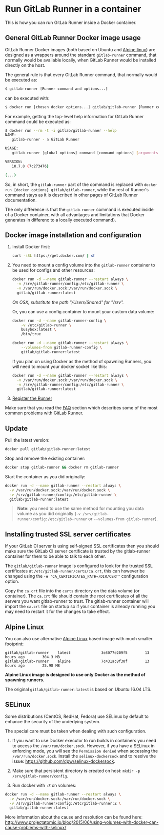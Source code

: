 # Run GitLab Runner in a container

This is how you can run GitLab Runner inside a Docker container.

## General GitLab Runner Docker image usage

GitLab Runner Docker images (both based on Ubuntu and [Alpine linux](#alpine-linux))
are designed as a wrappers around the standard `gitlab-runner` command, that normally
would be available locally, when GitLab Runner would be installed directly on the host.

The general rule is that every GitLab Runner command, that normally would be executed
as:

```bash
$ gitlab-runner [Runner command and options...]
```

can be executed with:

```bash
$ docker run [chosen docker options...] gitlab/gitlab-runner [Runner command and options...]
```

For example, getting the top-level help information for GitLab Runner command could be
executed as:

```bash
$ docker run --rm -t -i gitlab/gitlab-runner --help
NAME:
   gitlab-runner - a GitLab Runner

USAGE:
   gitlab-runner [global options] command [command options] [arguments...]

VERSION:
   10.7.0 (7c273476)

(...)
```

So, in short, the `gitlab-runner` part of the command is replaced with `docker run [docker options]
gitlab/gitlab-runner`, while the rest of Runner's command stays as it is described in other
pages of GitLab Runner documentation.

The only difference is that the `gitlab-runner` command is executed inside of a Docker container,
with all advantages and limitations that Docker generates in differenc to a locally executed
command).

## Docker image installation and configuration

1. Install Docker first:

    ```bash
    curl -sSL https://get.docker.com/ | sh
    ```

1. You need to mount a config volume into the `gitlab-runner` container to
   be used for configs and other resources:

    ```bash
    docker run -d --name gitlab-runner --restart always \
      -v /srv/gitlab-runner/config:/etc/gitlab-runner \
      -v /var/run/docker.sock:/var/run/docker.sock \
      gitlab/gitlab-runner:latest
    ```

    *On OSX, substitute the path "/Users/Shared" for "/srv".*

    Or, you can use a config container to mount your custom data volume:

    ```bash
    docker run -d --name gitlab-runner-config \
        -v /etc/gitlab-runner \
        busybox:latest \
        /bin/true

    docker run -d --name gitlab-runner --restart always \
        --volumes-from gitlab-runner-config \
        gitlab/gitlab-runner:latest
    ```

    If you plan on using Docker as the method of spawning Runners, you will need to
    mount your docker socket like this:

    ```bash
    docker run -d --name gitlab-runner --restart always \
      -v /var/run/docker.sock:/var/run/docker.sock \
      -v /srv/gitlab-runner/config:/etc/gitlab-runner \
      gitlab/gitlab-runner:latest
    ```

1. [Register the Runner](../register/index.md)

Make sure that you read the [FAQ](../faq/README.md) section which describes
some of the most common problems with GitLab Runner.

## Update

Pull the latest version:

```bash
docker pull gitlab/gitlab-runner:latest
```

Stop and remove the existing container:

```bash
docker stop gitlab-runner && docker rm gitlab-runner
```

Start the container as you did originally:

```bash
docker run -d --name gitlab-runner --restart always \
  -v /var/run/docker.sock:/var/run/docker.sock \
  -v /srv/gitlab-runner/config:/etc/gitlab-runner \
  gitlab/gitlab-runner:latest
```

>**Note**:
you need to use the same method for mounting you data volume as you
did originally (`-v /srv/gitlab-runner/config:/etc/gitlab-runner` or
`--volumes-from gitlab-runner`).

## Installing trusted SSL server certificates

If your GitLab CI server is using self-signed SSL certificates then you should
make sure the GitLab CI server certificate is trusted by the gitlab-runner
container for them to be able to talk to each other.

The `gitlab/gitlab-runner` image is configured to look for the trusted SSL
certificates at `/etc/gitlab-runner/certs/ca.crt`, this can however be changed using the
`-e "CA_CERTIFICATES_PATH=/DIR/CERT"` configuration option.

Copy the `ca.crt` file into the `certs` directory on the data volume (or container).
The `ca.crt` file should contain the root certificates of all the servers you
want gitlab-runner to trust. The gitlab-runner container will
import the `ca.crt` file on startup so if your container is already running you
may need to restart it for the changes to take effect.

## Alpine Linux

You can also use alternative [Alpine Linux](https://www.alpinelinux.org/) based image with much smaller footprint:
```
gitlab/gitlab-runner    latest              3e8077e209f5        13 hours ago        304.3 MB
gitlab/gitlab-runner    alpine              7c431ac8f30f        13 hours ago        25.98 MB
```

**Alpine Linux image is designed to use only Docker as the method of spawning runners.**

The original `gitlab/gitlab-runner:latest` is based on Ubuntu 16.04 LTS.

## SELinux

Some distributions (CentOS, RedHat, Fedora) use SELinux by default to enhance the security of the underlying system.

The special care must be taken when dealing with such configuration.

1. If you want to use Docker executor to run builds in containers you need to access the `/var/run/docker.sock`.
However, if you have a SELinux in enforcing mode, you will see the `Permission denied` when accessing the `/var/run/docker.sock`.
Install the `selinux-dockersock` and to resolve the issue: https://github.com/dpw/selinux-dockersock.

1. Make sure that persistent directory is created on host: `mkdir -p /srv/gitlab-runner/config`.

1. Run docker with `:Z` on volumes:

```bash
docker run -d --name gitlab-runner --restart always \
  -v /var/run/docker.sock:/var/run/docker.sock \
  -v /srv/gitlab-runner/config:/etc/gitlab-runner:Z \
  gitlab/gitlab-runner:latest
```

More information about the cause and resolution can be found here:
http://www.projectatomic.io/blog/2015/06/using-volumes-with-docker-can-cause-problems-with-selinux/
